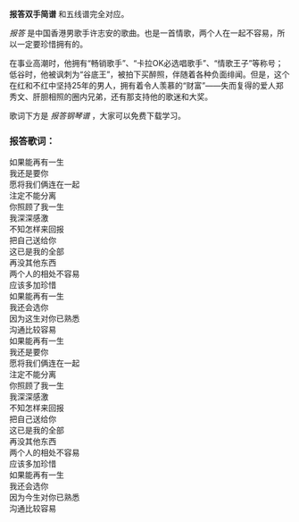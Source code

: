 

**报答双手简谱** 和五线谱完全对应。

_报答_ 是中国香港男歌手许志安的歌曲。也是一首情歌，两个人在一起不容易，所以一定要珍惜拥有的。

在事业高潮时，他拥有“畅销歌手”、“卡拉OK必选唱歌手”、“情歌王子”等称号；低谷时，他被讽刺为“谷底王”，被拍下买醉照，伴随着各种负面绯闻。但是，这个在红和不红中坚持25年的男人，拥有着令人羡慕的“财富”——失而复得的爱人郑秀文、肝胆相照的圈内兄弟，还有那支持他的歌迷和大奖。

歌词下方是 _报答钢琴谱_ ，大家可以免费下载学习。

### 报答歌词：

如果能再有一生  
我还是要你  
愿将我们俩连在一起  
注定不能分离  
你照顾了我一生  
我深深感激  
不知怎样来回报  
把自己送给你  
这已是我的全部  
再没其他东西  
两个人的相处不容易  
应该多加珍惜  
如果能再有一生  
我还会选你  
因为这生对你已熟悉  
沟通比较容易  
如果能再有一生  
我还是要你  
愿将我们俩连在一起  
注定不能分离  
你照顾了我一生  
我深深感激  
不知怎样来回报  
把自己送给你  
这已是我的全部  
再没其他东西  
两个人的相处不容易  
应该多加珍惜  
如果能再有一生  
我还会选你  
因为今生对你已熟悉  
沟通比较容易

